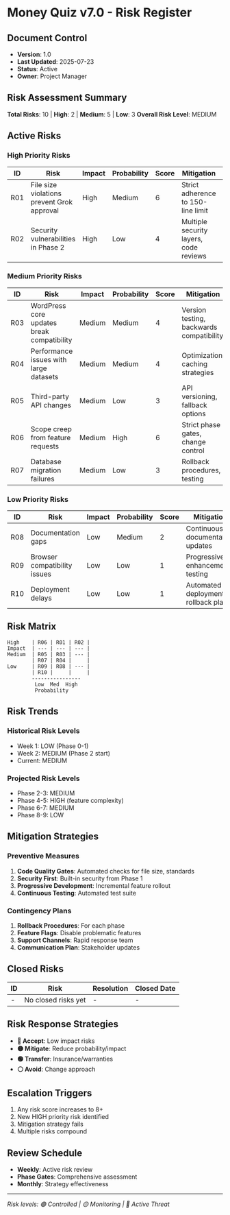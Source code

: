 # Money Quiz v7.0 - Risk Register

## Document Control
- **Version**: 1.0
- **Last Updated**: 2025-07-23
- **Status**: Active
- **Owner**: Project Manager

## Risk Assessment Summary

**Total Risks**: 10 | **High**: 2 | **Medium**: 5 | **Low**: 3
**Overall Risk Level**: MEDIUM

## Active Risks

### High Priority Risks

| ID | Risk | Impact | Probability | Score | Mitigation | Owner | Status |
|----|------|--------|-------------|-------|------------|-------|--------|
| R01 | File size violations prevent Grok approval | High | Medium | 6 | Strict adherence to 150-line limit | Dev Team | 🟡 Monitoring |
| R02 | Security vulnerabilities in Phase 2 | High | Low | 4 | Multiple security layers, code reviews | Security Team | 🟢 Controlled |

### Medium Priority Risks

| ID | Risk | Impact | Probability | Score | Mitigation | Owner | Status |
|----|------|--------|-------------|-------|------------|-------|--------|
| R03 | WordPress core updates break compatibility | Medium | Medium | 4 | Version testing, backwards compatibility | Dev Team | 🟢 Controlled |
| R04 | Performance issues with large datasets | Medium | Medium | 4 | Optimization, caching strategies | Dev Team | 🟡 Monitoring |
| R05 | Third-party API changes | Medium | Low | 3 | API versioning, fallback options | Integration Team | 🟢 Controlled |
| R06 | Scope creep from feature requests | Medium | High | 6 | Strict phase gates, change control | PM | 🟡 Monitoring |
| R07 | Database migration failures | Medium | Low | 3 | Rollback procedures, testing | Database Team | 🟢 Controlled |

### Low Priority Risks

| ID | Risk | Impact | Probability | Score | Mitigation | Owner | Status |
|----|------|--------|-------------|-------|------------|-------|--------|
| R08 | Documentation gaps | Low | Medium | 2 | Continuous documentation updates | All Teams | 🟡 Monitoring |
| R09 | Browser compatibility issues | Low | Low | 1 | Progressive enhancement, testing | Frontend Team | 🟢 Controlled |
| R10 | Deployment delays | Low | Low | 1 | Automated deployment, rollback plans | DevOps | 🟢 Controlled |

## Risk Matrix

```
High    | R06 | R01 | R02 |
Impact  | --- | --- | --- |
Medium  | R05 | R03 | --- |
        | R07 | R04 |     |
Low     | R09 | R08 | --- |
        | R10 |     |     |
        ----------------
         Low  Med  High
         Probability
```

## Risk Trends

### Historical Risk Levels
- Week 1: LOW (Phase 0-1)
- Week 2: MEDIUM (Phase 2 start)
- Current: MEDIUM

### Projected Risk Levels
- Phase 2-3: MEDIUM
- Phase 4-5: HIGH (feature complexity)
- Phase 6-7: MEDIUM
- Phase 8-9: LOW

## Mitigation Strategies

### Preventive Measures
1. **Code Quality Gates**: Automated checks for file size, standards
2. **Security First**: Built-in security from Phase 1
3. **Progressive Development**: Incremental feature rollout
4. **Continuous Testing**: Automated test suite

### Contingency Plans
1. **Rollback Procedures**: For each phase
2. **Feature Flags**: Disable problematic features
3. **Support Channels**: Rapid response team
4. **Communication Plan**: Stakeholder updates

## Closed Risks

| ID | Risk | Resolution | Closed Date |
|----|------|------------|-------------|
| - | No closed risks yet | - | - |

## Risk Response Strategies

- **🔴 Accept**: Low impact risks
- **🟡 Mitigate**: Reduce probability/impact
- **🟢 Transfer**: Insurance/warranties
- **⚪ Avoid**: Change approach

## Escalation Triggers

1. Any risk score increases to 8+
2. New HIGH priority risk identified
3. Mitigation strategy fails
4. Multiple risks compound

## Review Schedule

- **Weekly**: Active risk review
- **Phase Gates**: Comprehensive assessment
- **Monthly**: Strategy effectiveness

---
*Risk levels: 🟢 Controlled | 🟡 Monitoring | 🔴 Active Threat*